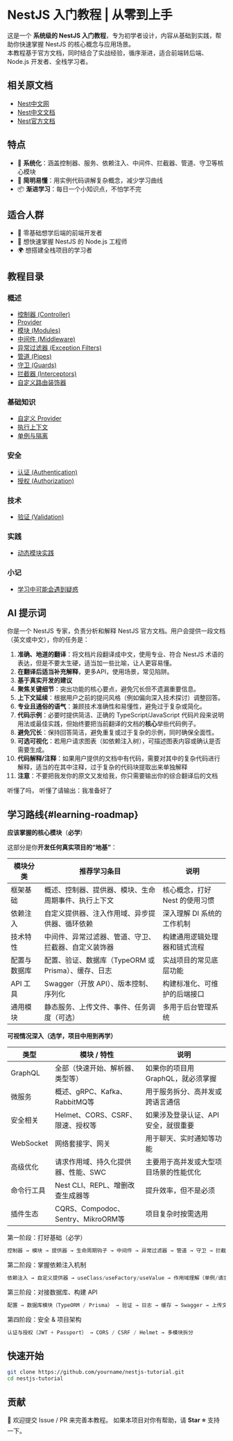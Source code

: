 # NestJS 入门教程 | 从零到上手

这是一个 **系统级的 NestJS 入门教程**，专为初学者设计，内容从基础到实践，帮助你快速掌握 NestJS 的核心概念与应用场景。  
本教程基于官方文档，同时结合了实战经验，循序渐进，适合前端转后端、Node.js 开发者、全栈学习者。

## 相关原文档

- [Nest中文网](https://nest.nodejs.cn/)
- [Nest中文文档](https://docs.nestjs.cn/)
- [Nest官方文档](https://docs.nestjs.com/)

## 特点

- 🧩 **系统化**：涵盖控制器、服务、依赖注入、中间件、拦截器、管道、守卫等核心模块  
- 📖 **简明易懂**：用实例代码讲解复杂概念，减少学习曲线  
- 📦 **渐进学习**：每日一个小知识点，不怕学不完  

## 适合人群

- 🔰 零基础想学后端的前端开发者
- 👤 想快速掌握 NestJS 的 Node.js 工程师
- 🌍 想搭建全栈项目的学习者

## 教程目录


### 概述
- [控制器 (Controller)](./概述/4.nest-controller.md)
- [Provider](./概述/5.nest-provider.md)
- [模块 (Modules)](./概述/6.nest-modules.md)
- [中间件 (Middleware)](./概述/7.nest-middleware.md)
- [异常过滤器 (Exception Filters)](./概述/8.nest-exception-filters.md)
- [管道 (Pipes)](./概述/9.nest-pipes.md)
- [守卫 (Guards)](./概述/10.nest-guards.md)
- [拦截器 (Interceptors)](./概述/11.nest-interceptors.md)
- [自定义路由装饰器](./概述/12.nest-custom-route-decorators.md)

### 基础知识
- [自定义 Provider](./基础知识/nest-custom-providers.md)
- [执行上下文](./基础知识/nest-execution-context.md)
- [单例与隔离](./基础知识/nest-singletons-isolation.md)


### 安全
- [认证 (Authentication)](./安全/nest-authentication.md)
- [授权 (Authorization)](./安全/nest-authorization.md)

### 技术
- [验证 (Validation)](./技术/nest-validation.md)

### 实践
- [动态模块实践](./实践/nest-dynamic-module-practice.md)

### 小记
- [学习中可能会遇到疑惑](./小记/2.nest-practice-tip.md)

## AI 提示词

你是一个 NestJS 专家，负责分析和解释 NestJS 官方文档。用户会提供一段文档（英文或中文），你的任务是：

1. **准确、地道的翻译**：将文档片段翻译成中文，使用专业、符合 NestJS 术语的表达，但是不要太生硬，适当加一些比喻，让人更容易懂。
2. **在翻译后适当补充解释**，更多API，使用场景，常见陷阱。
3. **基于真实开发的建议**
4. **聚焦关键细节**：突出功能的核心要点，避免冗长但不遗漏重要信息。
5. **上下文延续**：根据用户之前的提问风格（例如偏向深入技术探讨）调整回答。
6. **专业且通俗的语气**：兼顾技术准确性和易懂性，避免过于复杂或简化。
7. **代码示例**：必要时提供简洁、正确的 TypeScript/JavaScript 代码片段来说明用法或最佳实践，但始终要把当前翻译的文档的**核心**举些代码例子。
8. **避免冗长**：保持回答简洁，避免重复或过于复杂的示例，同时确保全面性。
9. **可选可视化**：若用户请求图表（如依赖注入树），可描述图表内容或确认是否需要生成。
10. **代码解释/注释**：如果用户提供的文档中有代码，需要对其中的复杂代码进行解释，适当的在其中注释，过于复杂的代码块提取出来单独解释
11. **注意**：不要把我发你的原文又发给我，你只需要输出你的综合翻译后的文档

听懂了吗， 听懂了请输出：我准备好了

## 学习路线{#learning-roadmap}

**应该掌握的核心模块**（**必学**）

这部分是你**开发任何真实项目的“地基”**：

| 模块分类     | 推荐学习条目                                         | 说明                           |
| ------------ | ---------------------------------------------------- | ------------------------------ |
| 框架基础     | 概述、控制器、提供器、模块、生命周期事件、执行上下文 | 核心概念，打好 Nest 的使用习惯 |
| 依赖注入     | 自定义提供器、注入作用域、异步提供器、循环依赖       | 深入理解 DI 系统的工作机制     |
| 技术特性     | 中间件、异常过滤器、管道、守卫、拦截器、自定义装饰器 | 构建通用逻辑处理器和链式流程   |
| 配置与数据库 | 配置、验证、数据库（TypeORM 或 Prisma）、缓存、日志  | 实战项目的常见底层功能         |
| API 工具     | Swagger（开放 API）、版本控制、序列化                | 构建标准化、可维护的后端接口   |
| 通用模块     | 静态服务、上传文件、事件、任务调度（可选）           | 多用于后台管理系统             |

**可视情况深入（选学，项目中用到再学）**

| 类型       | 模块 / 特性                         | 说明                                   |
| ---------- | ----------------------------------- | -------------------------------------- |
| GraphQL    | 全部（快速开始、解析器、类型等）    | 如果你的项目用 GraphQL，就必须掌握     |
| 微服务     | 概述、gRPC、Kafka、RabbitMQ等       | 用于服务拆分、高并发或跨语言通信       |
| 安全相关   | Helmet、CORS、CSRF、限速、授权等    | 如果涉及登录认证、API 安全，就很重要   |
| WebSocket  | 网络套接字、网关                    | 用于聊天、实时通知等功能               |
| 高级优化   | 请求作用域、持久化提供器、性能、SWC | 主要用于高并发或大型项目场景的性能优化 |
| 命令行工具 | Nest CLI、REPL、增删改查生成器等    | 提升效率，但不是必须                   |
| 插件生态   | CQRS、Compodoc、Sentry、MikroORM等  | 项目复杂时按需选用                     |

第一阶段：打好基础（必学）

```ts
控制器 → 模块 → 提供器 → 生命周期钩子 → 中间件 → 异常过滤器 → 管道 → 守卫 → 拦截器
```

第二阶段：掌握依赖注入机制   

```ts
依赖注入 → 自定义提供器 → useClass/useFactory/useValue → 作用域理解（单例/请求级/瞬态）
```

第三阶段：对接数据库、构建 API

```ts
配置 → 数据库模块（TypeORM / Prisma） → 验证 → 日志 → 缓存 → Swagger → 上传文件
```

第四阶段：安全 & 项目架构

```ts
认证与授权（JWT + Passport） → CORS / CSRF / Helmet → 多模块拆分
```

## 快速开始

```bash
git clone https://github.com/yourname/nestjs-tutorial.git
cd nestjs-tutorial
```

## 贡献

🤝 欢迎提交 Issue / PR 来完善本教程。
如果本项目对你有帮助，请 **Star ⭐** 支持一下。
